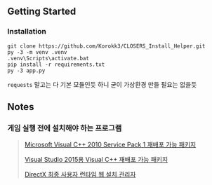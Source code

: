 ## Getting Started
### Installation
```
git clone https://github.com/Korokk3/CLOSERS_Install_Helper.git
py -3 -m venv .venv
.venv\Scripts\activate.bat
pip install -r requirements.txt
py -3 app.py
```

`requests` 말고는 다 기본 모듈인듯 하니 굳이 가상환경 만들 필요는 없을듯


## Notes
### 게임 실행 전에 설치해야 하는 프로그램
> [Microsoft Visual C++ 2010 Service Pack 1 재배포 가능 패키지](https://www.microsoft.com/ko-kr/download/details.aspx?id=26999)
> 
> [Visual Studio 2015용 Visual C++ 재배포 가능 패키지](https://www.microsoft.com/ko-kr/download/details.aspx?id=48145)
> 
> [DirectX 최종 사용자 런타임 웹 설치 관리자](https://www.microsoft.com/ko-kr/download/details.aspx?id=35)

